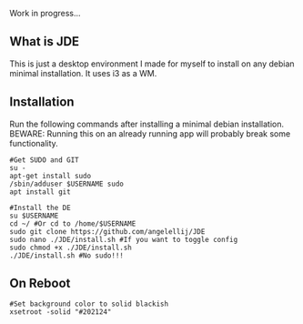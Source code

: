 Work in progress...

## **What is JDE**

This is just a desktop environment I made for myself to install on any debian minimal installation. It uses i3 as a WM.

## **Installation**

Run the following commands after installing a minimal debian installation. BEWARE: Running this on an already running app will probably break some functionality.

```
#Get SUDO and GIT
su -
apt-get install sudo
/sbin/adduser $USERNAME sudo
apt install git

#Install the DE
su $USERNAME
cd ~/ #Or cd to /home/$USERNAME
sudo git clone https://github.com/angelellij/JDE
sudo nano ./JDE/install.sh #If you want to toggle config
sudo chmod +x ./JDE/install.sh
./JDE/install.sh #No sudo!!!
```



## **On Reboot**
```
#Set background color to solid blackish
xsetroot -solid "#202124"
```

